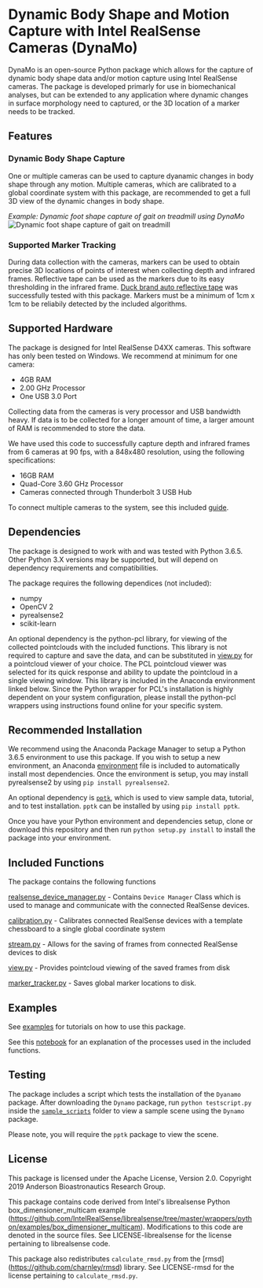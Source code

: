 # Dynamic Body Shape and Motion Capture with Intel RealSense Cameras (DynaMo)

DynaMo is an open-source Python package which allows for the capture of dynamic body shape data and/or motion capture using Intel RealSense cameras. 
The package is developed primarly for use in biomechanical analyses, but can be extended to any application where dynamic changes in surface morphology need to captured, or the 3D location of a marker needs to be tracked. 

## Features

### Dynamic Body Shape Capture

One or multiple cameras can be used to capture dyanamic changes in body shape through any motion. 
Multiple cameras, which are calibrated to a global coordinate system with this package, are recommended to get a full 3D view of the dynamic changes in body shape. 

*Example: Dynamic foot shape capture of gait on treadmill using DynaMo*
![Dynamic foot shape capture of gait on treadmill](documentation/dynafoot.gif)



### Supported Marker Tracking

During data collection with the cameras, markers can be used to obtain precise 3D locations of points of interest when collecting depth and infrared frames.
Reflective tape can be used as the markers due to its easy thresholding in the infrared frame. 
[Duck brand auto reflective tape](https://www.duckbrand.com/products/paint-diy-tapes/auto-reflective-tape/white-15-in-x-30-in) was successfully tested with this package. 
Markers must be a minimum of 1cm x 1cm to be reliabily detected by the included algorithms. 

## Supported Hardware
The package is designed for Intel RealSense D4XX cameras. 
This software has only been tested on Windows. 
We recommend at minimum for one camera:

* 4GB RAM
* 2.00 GHz Processor
* One USB 3.0 Port

Collecting data from the cameras is very processor and USB bandwidth heavy. 
If data is to be collected for a longer amount of time, a larger amount of RAM is recommended to store the data. 

We have used this code to successfully capture depth and infrared frames from 6 cameras at 90 fps, with a 848x480 resolution, using the following specifications:

* 16GB RAM
* Quad-Core 3.60 GHz Processor
* Cameras connected through Thunderbolt 3 USB Hub
  
To connect multiple cameras to the system, see this included [guide](documentation/multicamConnectionGuide.md).

## Dependencies

The package is designed to work with and was tested with Python 3.6.5.
Other Python 3.X versions may be supported, but will depend on dependency requirements and compatibilities. 

The package requires the following dependices (not included):

* numpy
* OpenCV 2
* pyrealsense2
* scikit-learn

An optional dependency is the python-pcl library, for viewing of the collected pointclouds with the included functions.
This library is not required to capture and save the data, and can be substituted in [view.py](view.py) for a pointcloud viewer of your choice. 
The PCL pointcloud viewer was selected for its quick response and ability to update the pointcloud in a single viewing window. 
This library is included in the Anaconda environment linked below. 
Since the Python wrapper for PCL's installation is highly dependent on your system configuration, please install the python-pcl wrappers using instructions found online for your specific system. 

## Recommended Installation

We recommend using the Anaconda Package Manager to setup a Python 3.6.5 environment to use this package. 
If you wish to setup a new environment, an Anaconda [environment](environment.yml) file is included to automatically install most dependencies. Once the environment is setup, you may install pyrealsense2 by using `pip install pyrealsense2`. 

An optional dependency is [`pptk`](https://github.com/heremaps/pptk), which is used to view sample data, tutorial, and to test installation. 
`pptk` can be installed by using `pip install pptk`. 

Once you have your Python environment and dependencies setup, clone or download this repository and then run ``python setup.py install`` to install the package into your environment.

## Included Functions

The package contains the following functions

[realsense_device_manager.py](realsense_device_manager.py) - Contains `Device Manager` Class which is used to manage and communicate with the connected RealSense devices. 

[calibration.py](calibration.py) - Calibrates connected RealSense devices with a template chessboard to a single global coordinate system

[stream.py](stream.py) - Allows for the saving of frames from connected RealSense devices to disk  

[view.py](view.py) - Provides pointcloud viewing of the saved frames from disk

[marker_tracker.py](marker_tracker.py) - Saves global marker locations to disk. 




## Examples

See [examples](examples/examples.md) for tutorials on how to use this package.

See this [notebook](tutorial.ipynb) for an explanation of the processes used in the included functions. 

## Testing

The package includes a script which tests the installation of the `Dyanamo` package. 
After downloading the `Dynamo` package, run `python testscript.py` inside the [`sample_scripts`](sample_scripts) folder to view a sample scene using the `Dynamo` package.

Please note, you will require the `pptk` package to view the scene.


## License

This package is licensed under the Apache License, Version 2.0. Copyright 2019 Anderson Bioastronautics Research Group.

This package contains code derived from Intel's librealsense Python box_dimensioner_multicam example (https://github.com/IntelRealSense/librealsense/tree/master/wrappers/python/examples/box_dimensioner_multicam).
Modifications to this code are denoted in the source files.
See LICENSE-librealsense for the license pertaining to librealsense code. 

This package also redistributes ``calculate_rmsd.py`` from the [rmsd] (https://github.com/charnley/rmsd) library. 
See LICENSE-rmsd for the license pertaining to ``calculate_rmsd.py``.




